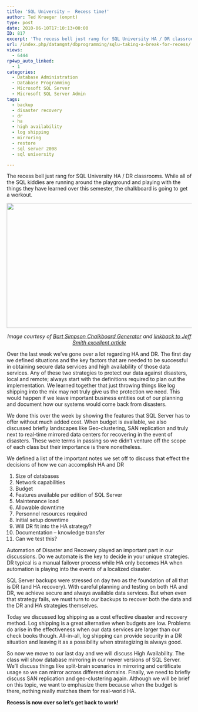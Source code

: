 ```yaml
---
title: 'SQL University –  Recess time!'
author: Ted Krueger (onpnt)
type: post
date: 2010-06-10T17:10:13+00:00
ID: 817
excerpt: 'The recess bell just rang for SQL University HA / DR classrooms.  While all of the SQL kiddies are running around the playground and playing with the things they have learned over this semester, the chalkboard is going to get a workout so when they get back, they can take the notes they slacked on earlier.'
url: /index.php/datamgmt/dbprogramming/sqlu-taking-a-break-for-recess/
views:
  - 6444
rp4wp_auto_linked:
  - 1
categories:
  - Database Administration
  - Database Programming
  - Microsoft SQL Server
  - Microsoft SQL Server Admin
tags:
  - backup
  - disaster recovery
  - dr
  - ha
  - high availability
  - log shipping
  - mirroring
  - restore
  - sql server 2008
  - sql university

---
```

The recess bell just rang for SQL University HA / DR classrooms. While all of the SQL kiddies are running around the playground and playing with the things they have learned over this semester, the chalkboard is going to get a workout.

<div class="image_block">
  <img src="/wp-content/uploads/blogs/DataMgmt/bart.gif" alt="" title="" width="628" height="339" />
</div>

<p align="center">
  <i>Image courtesy of <a href="http://www.addletters.com/pictures/bart-simpson-generator/233605.htm">Bart Simpson Chalkboard Generator</a> and <a href="http://toadworld.com/BLOGS/tabid/67/EntryID/543/Default.aspx">linkback to Jeff Smith excellent article</a></i>
</p>

Over the last week we’ve gone over a lot regarding HA and DR. The first day we defined situations and the key factors that are needed to be successful in obtaining secure data services and high availability of those data services. Any of these two strategies to protect our data against disasters, local and remote; always start with the definitions required to plan out the implementation. We learned together that just throwing things like log shipping into the mix may not truly give us the protection we need. This would happen if we leave important business entities out of our planning and document how our systems would come back from disasters. 

We done this over the week by showing the features that SQL Server has to offer without much added cost. When budget is available, we also discussed briefly landscapes like Geo-clustering, SAN replication and truly next to real-time mirrored data centers for recovering in the event of disasters. These were terms in passing so we didn’t venture off the scope of each class but their importance is there nonetheless. 

We defined a list of the important notes we set off to discuss that effect the decisions of how we can accomplish HA and DR

  1. Size of databases
  2. Network capabilities
  3. Budget
  4. Features available per edition of SQL Server
  5. Maintenance load
  6. Allowable downtime
  7. Personnel resources required
  8. Initial setup downtime
  9. Will DR fit into the HA strategy?
 10. Documentation – knowledge transfer
 11. Can we test this?

Automation of Disaster and Recovery played an important part in our discussions. Do we automate is the key to decide in your unique strategies. DR typical is a manual failover process while HA only becomes HA when automation is playing into the events of a localized disaster.

SQL Server backups were stressed on day two as the foundation of all that is DR (and HA recovery). With careful planning and testing on both HA and DR, we achieve secure and always available data services. But when even that strategy fails, we must turn to our backups to recover both the data and the DR and HA strategies themselves. 

Today we discussed log shipping as a cost effective disaster and recovery method. Log shipping is a great alternative when budgets are low. Problems do arise in the effectiveness when our data services are larger than our check books though. All-in-all, log shipping can provide security in a DR situation and leaving it as a possibility when strategizing is always good. 

So now we move to our last day and we will discuss High Availability. The class will show database mirroring in our newer versions of SQL Server. We’ll discuss things like split-brain scenarios in mirroring and certificate usage so we can mirror across different domains. Finally, we need to briefly discuss SAN replication and geo-clustering again. Although we will be brief on this topic, we want to emphasize them because when the budget is there, nothing really matches them for real-world HA.

**Recess is now over so let’s get back to work!**